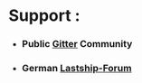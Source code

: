 # Support :

- ### Public [**Gitter**](https://gitter.im/Lastship_Chat/Lobby?utm_source=share-link&utm_medium=link&utm_campaign=share-link) Community
- ### German [Lastship-**Forum**](http://lastship.square7.ch/forum/forumdisplay.php?fid=28)
